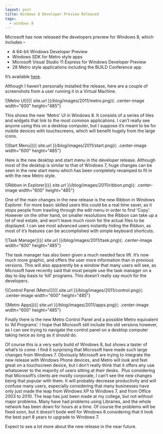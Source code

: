 ```yaml
---
layout: post
title: Windows 8 Developer Preview Released
tags:
  - windows 8
---
```

Microsoft has now released the developers preview for Windows 8, which includes –

  * A 64-bit Windows Developer Preview
  * Windows SDK for Metro style apps
  * Microsoft Visual Studio 11 Express for Windows Developer Preview
  * 28 Metro style applications including the BUILD Conference app

It’s available [here][1].

Although I haven’t personally installed the release, here are a couple of screenshots from a user running it in a Virtual Machine.

![Metro UI]({{ site.url }}/blog/images/2011/metro.png){: .center-image width="600" height="485"}

This shows the new ‘Metro’ UI in Windows 8. It consists of a series of tiles and widgets that link to the most common applications. I can’t really see anyone using this on a desktop computer, but I suppose it’s meant to be for mobile devices with touchscreens, which will benefit hugely from the large icons.

![Start Menu]({{ site.url }}/blog/images/2011/start.png){: .center-image width="600" height="485"}

Here is the new desktop and start menu in the developer release. Although most of the desktop is similar to that of Windows 7, huge changes can be seen in the new start menu which has been completely revamped to fit in with the new Metro style.

![Ribbon in Explorer]({{ site.url }}/blog/images/2011/ribbon.png){: .center-image width="600" height="485"}

One of the main changes in the new release is the new Ribbon in Windows Explorer. For more basic skilled users this could be a real time saver, as it stops people from trawling through the edit menu in order to find ‘Copy’. However on the other hand, on smaller resolutions the Ribbon can take up a lot of real estate, and won’t leave much room for the actual files to be displayed. I can see most advanced users instantly hiding the Ribbon, as most of it’s features can be accomplished with simple keyboard shortcuts.

![Task Manager]({{ site.url }}/blog/images/2011/task.png){: .center-image width="600" height="485"}

The task manager has also been given a much needed face lift. It’s now much more graphic, and offers the user more information than in previous versions. This will also apparently be a window that many users will see, as Microsoft have recently said that most people use the task manager on a day to day basis to ‘kill’ programs. This doesn’t really say much for the developers.

![Control Panel (Metro)]({{ site.url }}/blog/images/2011/control.png){: .center-image width="600" height="485"}

![Metro Apps]({{ site.url }}/blog/images/2011/apps.png){: .center-image width="600" height="485"} 

Finally there is the new Metro Control Panel and a possible Metro equivalent to ‘All Programs’. I hope that Microsoft still include the old versions however, as I can see trying to navigate the control panel on a desktop computer taking twice as long as it should do.

Of course this is a very early build of Windows 8, but shows a taster of what’s to come. I find it surprising that Microsoft have made such large changes from Windows 7. Obviously Microsoft are trying to integrate the new release with Windows Phone devices, and Metro will look and feel great on a touchscreen device, but I don’t really think that it offers any use whatsoever to the majority of users sitting at their desks.  Plus considering that Microsoft’s clients are mostly corporate, I can’t see the new changes being that popular with them. It will probably decrease productivity and will confuse many users, especially considering that many businesses have only just made the leap from Windows XP to Windows 7, and from Office 2003 to 2010. The leap has just been made at my college, but not without major problems. Many have had problems using Libraries, and the whole network has been down for hours at a time. Of course the problems will be fixed soon, but it doesn’t bode well for Windows 8 considering that it took the best part 8 years to upgrade to Windows 7.

Expect to see a lot more about the new release in the near future.

[1]: http://msdn.microsoft.com/en-us/windows/apps/br229516